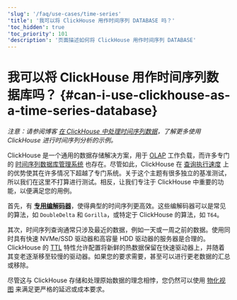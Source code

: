 ```yaml
---
'slug': '/faq/use-cases/time-series'
'title': '我可以将 ClickHouse 用作时间序列 DATABASE 吗？'
'toc_hidden': true
'toc_priority': 101
'description': '页面描述如何将 ClickHouse 用作时间序列 DATABASE'
---
```



# 我可以将 ClickHouse 用作时间序列数据库吗？ {#can-i-use-clickhouse-as-a-time-series-database}

_注意：请参阅博客 [在 ClickHouse 中处理时间序列数据](https://clickhouse.com/blog/working-with-time-series-data-and-functions-ClickHouse)，了解更多使用 ClickHouse 进行时间序列分析的示例。_

ClickHouse 是一个通用的数据存储解决方案，用于 [OLAP](../../faq/general/olap.md) 工作负载，而许多专门的 [时间序列数据库管理系统](https://clickhouse.com/engineering-resources/what-is-time-series-database) 也存在。尽管如此，ClickHouse 在 [查询执行速度](../../concepts/why-clickhouse-is-so-fast.md) 上的优势使其在许多情况下超越了专门系统。关于这个主题有很多独立的基准测试，所以我们在这里不打算进行测试。相反，让我们专注于 ClickHouse 中重要的功能，以便满足您的用例。

首先，有 **[专用编解码器](../../sql-reference/statements/create/table.md#specialized-codecs)**，使得典型的时间序列更高效。这些编解码器可以是常见的算法，如 `DoubleDelta` 和 `Gorilla`，或特定于 ClickHouse 的算法，如 `T64`。

其次，时间序列查询通常只涉及最近的数据，例如一天或一周之前的数据。使用同时具有快速 NVMe/SSD 驱动器和高容量 HDD 驱动器的服务器是合理的。ClickHouse 的 [TTL](/engines/table-engines/mergetree-family/mergetree#table_engine-mergetree-ttl) 特性允许配置将新鲜的热数据保留在快速驱动器上，并随着其变老逐渐移至较慢的驱动器。如果您的要求需要，甚至可以进行更老数据的汇总或移除。

尽管这与 ClickHouse 存储和处理原始数据的理念相悖，您仍然可以使用 [物化视图](../../sql-reference/statements/create/view.md) 来满足更严格的延迟或成本要求。
